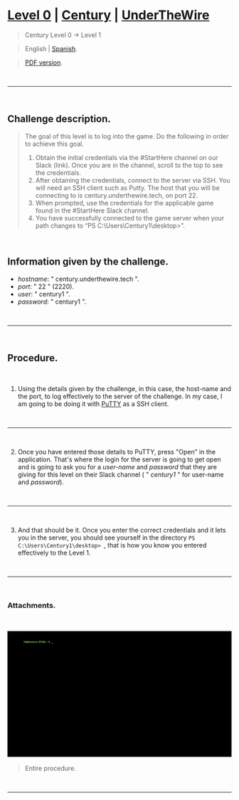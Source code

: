 
# [Level 0](https://underthewire.tech/century) | [Century](https://underthewire.tech/century) | [UnderTheWire](https://underthewire.tech/)
> Century Level 0 → Level 1

> English | [Spanish](https://github.com/frandausmeier/CTF_Write-Ups/blob/main/UnderTheWire/Century/Level_0/nivel-0_century_underthewire_esp.md).

> [PDF version](https://drive.google.com/file/d/1UBVA2lnsoyYOrJKaFXTq6g4TRtGLFD10/view?usp=drive_link).

<br>

---

<br>

## Challenge description.
> The goal of this level is to log into the game. Do the following in order to achieve this goal.
> 1. Obtain the initial credentials via the #StartHere channel on our Slack (link). Once you are in the channel, scroll to the top to see the credentials.
> 2. After obtaining the credentials, connect to the server via SSH. You will need an SSH client such as Putty. The host that you will be connecting to is century.underthewire.tech, on port 22.
> 3. When prompted, use the credentials for the applicable game found in the #StartHere Slack channel.
> 4. You have successfully connected to the game server when your path changes to “PS C:\Users\Century1\desktop>”.

<br>

## Information given by the challenge.
- _hostname_: " century.underthewire.tech ".
- _port_: " 22 " (2220).
- _user_: " century1 ".
- _password_: " century1 ".

<br>

---

<br>

## Procedure.

<br>

1. Using the details given by the challenge, in this case, the host-name and the port, to log effectively to the server of the challenge. In my case, I am going to be doing it with [PuTTY](https://www.putty.org/) as a SSH client.

<br>

---

<br>

2. Once you have entered those details to PuTTY, press "Open" in the application. That's where the login for the server is going to get open and is going to ask you for a _user-name_ and _password_ that they are giving for this level on their Slack channel ( " _century1_ " for user-name and _password_).

<br>

---

<br>

3. And that should be it. Once you enter the correct credentials and it lets you in the server, you should see yourself in the directory ```PS C:\Users\Century1\desktop> ```, that is how you know you entered effectively to the Level 1.

<br>

---

<br>

### Attachments.

<br>

<p align="center">
  <img src="./attachments/level-0_century_underthewire.gif"/>
</p>

> Entire procedure.

<br>

---
